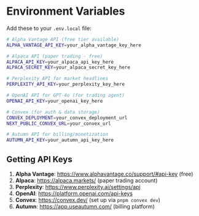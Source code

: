 # Environment Variables

Add these to your `.env.local` file:

```bash
# Alpha Vantage API (free tier available)
ALPHA_VANTAGE_API_KEY=your_alpha_vantage_key_here

# Alpaca API (paper trading - free)
ALPACA_API_KEY=your_alpaca_api_key_here
ALPACA_SECRET_KEY=your_alpaca_secret_key_here

# Perplexity API for market headlines
PERPLEXITY_API_KEY=your_perplexity_key_here

# OpenAI API for GPT-4o (for trading agent)
OPENAI_API_KEY=your_openai_key_here

# Convex (for auth & data storage)
CONVEX_DEPLOYMENT=your_convex_deployment_url
NEXT_PUBLIC_CONVEX_URL=your_convex_url

# Autumn API for billing/monetization
AUTUMN_API_KEY=your_autumn_api_key_here
```

## Getting API Keys

1. **Alpha Vantage**: https://www.alphavantage.co/support/#api-key (free)
2. **Alpaca**: https://alpaca.markets/ (paper trading account)
3. **Perplexity**: https://www.perplexity.ai/settings/api
4. **OpenAI**: https://platform.openai.com/api-keys
5. **Convex**: https://convex.dev/ (set up via `pnpm convex dev`)
6. **Autumn**: https://app.useautumn.com/ (billing platform)

